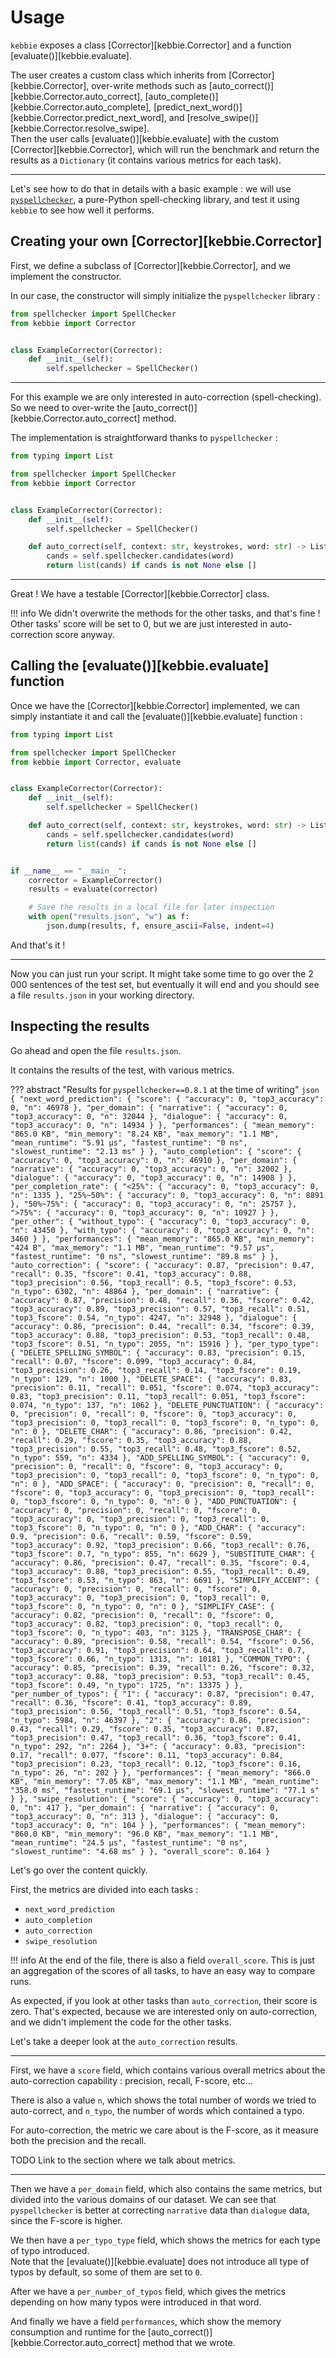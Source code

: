 # Usage

`kebbie` exposes a class [Corrector][kebbie.Corrector] and a function [evaluate()][kebbie.evaluate].

The user creates a custom class which inherits from [Corrector][kebbie.Corrector], over-write methods such as [auto_correct()][kebbie.Corrector.auto_correct], [auto_complete()][kebbie.Corrector.auto_complete], [predict_next_word()][kebbie.Corrector.predict_next_word], and [resolve_swipe()][kebbie.Corrector.resolve_swipe].  
Then the user calls [evaluate()][kebbie.evaluate] with the custom [Corrector][kebbie.Corrector], which will run the benchmark and return the results as a `Dictionary` (it contains various metrics for each task).

---

Let's see how to do that in details with a basic example : we will use [`pyspellchecker`](https://github.com/barrust/pyspellchecker), a pure-Python spell-checking library, and test it using `kebbie` to see how well it performs.

## Creating your own [Corrector][kebbie.Corrector]

First, we define a subclass of [Corrector][kebbie.Corrector], and we implement the constructor.

In our case, the constructor will simply initialize the `pyspellchecker` library :

```python
from spellchecker import SpellChecker
from kebbie import Corrector


class ExampleCorrector(Corrector):
    def __init__(self):
        self.spellchecker = SpellChecker()
```

---

For this example we are only interested in auto-correction (spell-checking). So we need to over-write the [auto_correct()][kebbie.Corrector.auto_correct] method.

The implementation is straightforward thanks to `pyspellchecker` :

```python hl_lines="11-13"
from typing import List

from spellchecker import SpellChecker
from kebbie import Corrector


class ExampleCorrector(Corrector):
    def __init__(self):
        self.spellchecker = SpellChecker()

    def auto_correct(self, context: str, keystrokes, word: str) -> List[str]:
        cands = self.spellchecker.candidates(word)
        return list(cands) if cands is not None else []
```

---

Great ! We have a testable [Corrector][kebbie.Corrector] class.

!!! info
    We didn't overwrite the methods for the other tasks, and that's fine !  
    Other tasks' score will be set to 0, but we are just interested in auto-correction score anyway.

## Calling the [evaluate()][kebbie.evaluate] function

Once we have the [Corrector][kebbie.Corrector] implemented, we can simply instantiate it and call the [evaluate()][kebbie.evaluate] function :

```python hl_lines="4 17-18"
from typing import List

from spellchecker import SpellChecker
from kebbie import Corrector, evaluate


class ExampleCorrector(Corrector):
    def __init__(self):
        self.spellchecker = SpellChecker()

    def auto_correct(self, context: str, keystrokes, word: str) -> List[str]:
        cands = self.spellchecker.candidates(word)
        return list(cands) if cands is not None else []


if __name__ == "__main__":
    corrector = ExampleCorrector()
    results = evaluate(corrector)

    # Save the results in a local file for later inspection
    with open("results.json", "w") as f:
        json.dump(results, f, ensure_ascii=False, indent=4)
```

And that's it !

---

Now you can just run your script. It might take some time to go over the 2 000 sentences of the test set, but eventually it will end and you should see a file `results.json` in your working directory.

## Inspecting the results

Go ahead and open the file `results.json`.

It contains the results of the test, with various metrics.

??? abstract "Results for `pyspellchecker==0.8.1` at the time of writing"
    ```json
    {
        "next_word_prediction": {
            "score": {
                "accuracy": 0,
                "top3_accuracy": 0,
                "n": 46978
            },
            "per_domain": {
                "narrative": {
                    "accuracy": 0,
                    "top3_accuracy": 0,
                    "n": 32044
                },
                "dialogue": {
                    "accuracy": 0,
                    "top3_accuracy": 0,
                    "n": 14934
                }
            },
            "performances": {
                "mean_memory": "865.0 KB",
                "min_memory": "8.24 KB",
                "max_memory": "1.1 MB",
                "mean_runtime": "5.91 μs",
                "fastest_runtime": "0 ns",
                "slowest_runtime": "2.13 ms"
            }
        },
        "auto_completion": {
            "score": {
                "accuracy": 0,
                "top3_accuracy": 0,
                "n": 46910
            },
            "per_domain": {
                "narrative": {
                    "accuracy": 0,
                    "top3_accuracy": 0,
                    "n": 32002
                },
                "dialogue": {
                    "accuracy": 0,
                    "top3_accuracy": 0,
                    "n": 14908
                }
            },
            "per_completion_rate": {
                "<25%": {
                    "accuracy": 0,
                    "top3_accuracy": 0,
                    "n": 1335
                },
                "25%~50%": {
                    "accuracy": 0,
                    "top3_accuracy": 0,
                    "n": 8891
                },
                "50%~75%": {
                    "accuracy": 0,
                    "top3_accuracy": 0,
                    "n": 25757
                },
                ">75%": {
                    "accuracy": 0,
                    "top3_accuracy": 0,
                    "n": 10927
                }
            },
            "per_other": {
                "without_typo": {
                    "accuracy": 0,
                    "top3_accuracy": 0,
                    "n": 43450
                },
                "with_typo": {
                    "accuracy": 0,
                    "top3_accuracy": 0,
                    "n": 3460
                }
            },
            "performances": {
                "mean_memory": "865.0 KB",
                "min_memory": "424 B",
                "max_memory": "1.1 MB",
                "mean_runtime": "9.57 μs",
                "fastest_runtime": "0 ns",
                "slowest_runtime": "89.8 ms"
            }
        },
        "auto_correction": {
            "score": {
                "accuracy": 0.87,
                "precision": 0.47,
                "recall": 0.35,
                "fscore": 0.41,
                "top3_accuracy": 0.88,
                "top3_precision": 0.56,
                "top3_recall": 0.5,
                "top3_fscore": 0.53,
                "n_typo": 6302,
                "n": 48864
            },
            "per_domain": {
                "narrative": {
                    "accuracy": 0.87,
                    "precision": 0.48,
                    "recall": 0.36,
                    "fscore": 0.42,
                    "top3_accuracy": 0.89,
                    "top3_precision": 0.57,
                    "top3_recall": 0.51,
                    "top3_fscore": 0.54,
                    "n_typo": 4247,
                    "n": 32948
                },
                "dialogue": {
                    "accuracy": 0.86,
                    "precision": 0.44,
                    "recall": 0.34,
                    "fscore": 0.39,
                    "top3_accuracy": 0.88,
                    "top3_precision": 0.53,
                    "top3_recall": 0.48,
                    "top3_fscore": 0.51,
                    "n_typo": 2055,
                    "n": 15916
                }
            },
            "per_typo_type": {
                "DELETE_SPELLING_SYMBOL": {
                    "accuracy": 0.83,
                    "precision": 0.15,
                    "recall": 0.07,
                    "fscore": 0.099,
                    "top3_accuracy": 0.84,
                    "top3_precision": 0.26,
                    "top3_recall": 0.14,
                    "top3_fscore": 0.19,
                    "n_typo": 129,
                    "n": 1000
                },
                "DELETE_SPACE": {
                    "accuracy": 0.83,
                    "precision": 0.11,
                    "recall": 0.051,
                    "fscore": 0.074,
                    "top3_accuracy": 0.83,
                    "top3_precision": 0.11,
                    "top3_recall": 0.051,
                    "top3_fscore": 0.074,
                    "n_typo": 137,
                    "n": 1062
                },
                "DELETE_PUNCTUATION": {
                    "accuracy": 0,
                    "precision": 0,
                    "recall": 0,
                    "fscore": 0,
                    "top3_accuracy": 0,
                    "top3_precision": 0,
                    "top3_recall": 0,
                    "top3_fscore": 0,
                    "n_typo": 0,
                    "n": 0
                },
                "DELETE_CHAR": {
                    "accuracy": 0.86,
                    "precision": 0.42,
                    "recall": 0.29,
                    "fscore": 0.35,
                    "top3_accuracy": 0.88,
                    "top3_precision": 0.55,
                    "top3_recall": 0.48,
                    "top3_fscore": 0.52,
                    "n_typo": 559,
                    "n": 4334
                },
                "ADD_SPELLING_SYMBOL": {
                    "accuracy": 0,
                    "precision": 0,
                    "recall": 0,
                    "fscore": 0,
                    "top3_accuracy": 0,
                    "top3_precision": 0,
                    "top3_recall": 0,
                    "top3_fscore": 0,
                    "n_typo": 0,
                    "n": 0
                },
                "ADD_SPACE": {
                    "accuracy": 0,
                    "precision": 0,
                    "recall": 0,
                    "fscore": 0,
                    "top3_accuracy": 0,
                    "top3_precision": 0,
                    "top3_recall": 0,
                    "top3_fscore": 0,
                    "n_typo": 0,
                    "n": 0
                },
                "ADD_PUNCTUATION": {
                    "accuracy": 0,
                    "precision": 0,
                    "recall": 0,
                    "fscore": 0,
                    "top3_accuracy": 0,
                    "top3_precision": 0,
                    "top3_recall": 0,
                    "top3_fscore": 0,
                    "n_typo": 0,
                    "n": 0
                },
                "ADD_CHAR": {
                    "accuracy": 0.9,
                    "precision": 0.6,
                    "recall": 0.59,
                    "fscore": 0.59,
                    "top3_accuracy": 0.92,
                    "top3_precision": 0.66,
                    "top3_recall": 0.76,
                    "top3_fscore": 0.7,
                    "n_typo": 855,
                    "n": 6629
                },
                "SUBSTITUTE_CHAR": {
                    "accuracy": 0.86,
                    "precision": 0.47,
                    "recall": 0.35,
                    "fscore": 0.4,
                    "top3_accuracy": 0.88,
                    "top3_precision": 0.55,
                    "top3_recall": 0.49,
                    "top3_fscore": 0.53,
                    "n_typo": 863,
                    "n": 6691
                },
                "SIMPLIFY_ACCENT": {
                    "accuracy": 0,
                    "precision": 0,
                    "recall": 0,
                    "fscore": 0,
                    "top3_accuracy": 0,
                    "top3_precision": 0,
                    "top3_recall": 0,
                    "top3_fscore": 0,
                    "n_typo": 0,
                    "n": 0
                },
                "SIMPLIFY_CASE": {
                    "accuracy": 0.82,
                    "precision": 0,
                    "recall": 0,
                    "fscore": 0,
                    "top3_accuracy": 0.82,
                    "top3_precision": 0,
                    "top3_recall": 0,
                    "top3_fscore": 0,
                    "n_typo": 403,
                    "n": 3125
                },
                "TRANSPOSE_CHAR": {
                    "accuracy": 0.89,
                    "precision": 0.58,
                    "recall": 0.54,
                    "fscore": 0.56,
                    "top3_accuracy": 0.91,
                    "top3_precision": 0.64,
                    "top3_recall": 0.7,
                    "top3_fscore": 0.66,
                    "n_typo": 1313,
                    "n": 10181
                },
                "COMMON_TYPO": {
                    "accuracy": 0.85,
                    "precision": 0.39,
                    "recall": 0.26,
                    "fscore": 0.32,
                    "top3_accuracy": 0.88,
                    "top3_precision": 0.53,
                    "top3_recall": 0.45,
                    "top3_fscore": 0.49,
                    "n_typo": 1725,
                    "n": 13375
                }
            },
            "per_number_of_typos": {
                "1": {
                    "accuracy": 0.87,
                    "precision": 0.47,
                    "recall": 0.36,
                    "fscore": 0.41,
                    "top3_accuracy": 0.89,
                    "top3_precision": 0.56,
                    "top3_recall": 0.51,
                    "top3_fscore": 0.54,
                    "n_typo": 5984,
                    "n": 46397
                },
                "2": {
                    "accuracy": 0.86,
                    "precision": 0.43,
                    "recall": 0.29,
                    "fscore": 0.35,
                    "top3_accuracy": 0.87,
                    "top3_precision": 0.47,
                    "top3_recall": 0.36,
                    "top3_fscore": 0.41,
                    "n_typo": 292,
                    "n": 2264
                },
                "3+": {
                    "accuracy": 0.83,
                    "precision": 0.17,
                    "recall": 0.077,
                    "fscore": 0.11,
                    "top3_accuracy": 0.84,
                    "top3_precision": 0.23,
                    "top3_recall": 0.12,
                    "top3_fscore": 0.16,
                    "n_typo": 26,
                    "n": 202
                }
            },
            "performances": {
                "mean_memory": "866.0 KB",
                "min_memory": "7.05 KB",
                "max_memory": "1.1 MB",
                "mean_runtime": "358.0 ms",
                "fastest_runtime": "69.1 μs",
                "slowest_runtime": "77.1 s"
            }
        },
        "swipe_resolution": {
            "score": {
                "accuracy": 0,
                "top3_accuracy": 0,
                "n": 417
            },
            "per_domain": {
                "narrative": {
                    "accuracy": 0,
                    "top3_accuracy": 0,
                    "n": 313
                },
                "dialogue": {
                    "accuracy": 0,
                    "top3_accuracy": 0,
                    "n": 104
                }
            },
            "performances": {
                "mean_memory": "860.0 KB",
                "min_memory": "96.0 KB",
                "max_memory": "1.1 MB",
                "mean_runtime": "24.5 μs",
                "fastest_runtime": "0 ns",
                "slowest_runtime": "4.68 ms"
            }
        },
        "overall_score": 0.164
    }
    ```

Let's go over the content quickly.

First, the metrics are divided into each tasks :

* `next_word_prediction`
* `auto_completion`
* `auto_correction`
* `swipe_resolution`

!!! info
    At the end of the file, there is also a field `overall_score`. This is just an aggregation of the scores of all tasks, to have an easy way to compare runs.

As expected, if you look at other tasks than `auto_correction`, their score is zero. That's expected, because we are interested only on auto-correction, and we didn't implement the code for the other tasks.

Let's take a deeper look at the `auto_correction` results.

---

First, we have a `score` field, which contains various overall metrics about the auto-correction capability : precision, recall, F-score, etc...

There is also a value `n`, which shows the total number of words we tried to auto-correct, and `n_typo`, the number of words which contained a typo.

For auto-correction, the metric we care about is the F-score, as it measure both the precision and the recall.

TODO Link to the section where we talk about metrics.

---

Then we have a `per_domain` field, which also contains the same metrics, but divided into the various domains of our dataset. We can see that `pyspellchecker` is better at correcting `narrative` data than `dialogue` data, since the F-score is higher.

We then have a `per_typo_type` field, which shows the metrics for each type of typo introduced.  
Note that the [evaluate()][kebbie.evaluate] does not introduce all type of typos by default, so some of them are set to `0`.

After we have a `per_number_of_typos` field, which gives the metrics depending on how many typos were introduced in that word.

And finally we have a field `performances`, which show the memory consumption and runtime for the [auto_correct()][kebbie.Corrector.auto_correct] method that we wrote.
